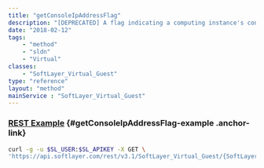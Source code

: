 ```yaml
---
title: "getConsoleIpAddressFlag"
description: "[DEPRECATED] A flag indicating a computing instance's console IP address is assigned."
date: "2018-02-12"
tags:
    - "method"
    - "sldn"
    - "Virtual"
classes:
    - "SoftLayer_Virtual_Guest"
type: "reference"
layout: "method"
mainService : "SoftLayer_Virtual_Guest"
---
```


### [REST Example](#getConsoleIpAddressFlag-example) <a href="/article/rest/"><i class="fas fa-question"></i></a> {#getConsoleIpAddressFlag-example .anchor-link} 
```bash
curl -g -u $SL_USER:$SL_APIKEY -X GET \
'https://api.softlayer.com/rest/v3.1/SoftLayer_Virtual_Guest/{SoftLayer_Virtual_GuestID}/getConsoleIpAddressFlag'
```
